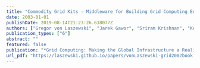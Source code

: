 ```yaml
---
title: "Commodity Grid Kits - Middleware for Building Grid Computing Environments"
date: 2003-01-01
publishDate: 2019-08-14T21:23:26.618077Z
authors: ["Gregor von Laszewski", "Jarek Gawor", "Sriram Krishnan", "Keith Jackson"]
publication_types: ["6"]
abstract: ""
featured: false
publication: "*Grid Computing: Making the Global Infrastructure a Reality*"
url_pdf: "https://laszewski.github.io/papers/vonLaszewski-grid2002book.pdf"
---
```


